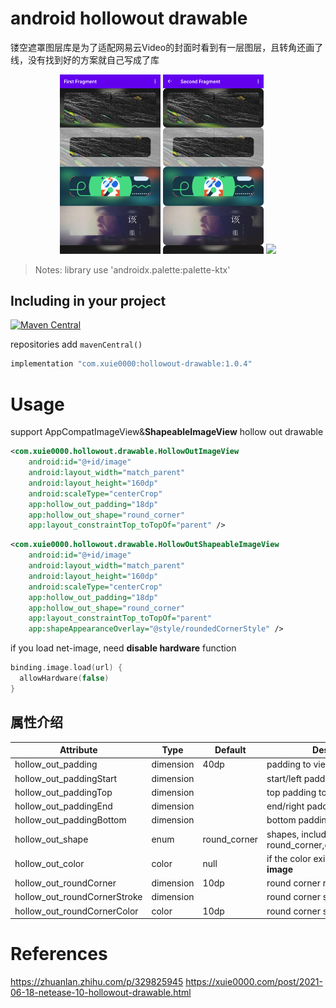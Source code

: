 # android hollowout drawable

镂空遮罩图层库是为了适配网易云Video的封面时看到有一层图层，且转角还画了线，没有找到好的方案就自己写成了库

<p align="center">
<img src="hollowout-drawable.png" width="32%"/>
<img src="hollowout-drawable2.png" width="32%"/>
<img src="https://user-images.githubusercontent.com/8099426/123357949-260e8680-d59d-11eb-9980-da54ed52c091.gif" width="32%"/>
</p>

> Notes: library use 'androidx.palette:palette-ktx'

## Including in your project
[![Maven Central](https://img.shields.io/maven-central/v/com.xuie0000/hollowout.drawable.svg?label=Maven%20Central)](https://search.maven.org/search?q=g:%22com.xuie0000%22%20AND%20a:%22hollowout.drawable%22)

repositories add `mavenCentral()`

```groovy
implementation "com.xuie0000:hollowout-drawable:1.0.4"
```

# Usage

support AppCompatImageView&**ShapeableImageView** hollow out drawable

```xml
<com.xuie0000.hollowout.drawable.HollowOutImageView
    android:id="@+id/image"
    android:layout_width="match_parent"
    android:layout_height="160dp"
    android:scaleType="centerCrop"
    app:hollow_out_padding="18dp"
    app:hollow_out_shape="round_corner"
    app:layout_constraintTop_toTopOf="parent" />
```

```xml
<com.xuie0000.hollowout.drawable.HollowOutShapeableImageView
    android:id="@+id/image"
    android:layout_width="match_parent"
    android:layout_height="160dp"
    android:scaleType="centerCrop"
    app:hollow_out_padding="18dp"
    app:hollow_out_shape="round_corner"
    app:layout_constraintTop_toTopOf="parent"
    app:shapeAppearanceOverlay="@style/roundedCornerStyle" />
```

if you load net-image, need **disable hardware** function

```kotlin
binding.image.load(url) {
  allowHardware(false)
}
```

## 属性介绍

Attribute | Type | Default | Description
---|---|---|---
hollow_out_padding | dimension | 40dp | padding to view side
hollow_out_paddingStart | dimension | | start/left padding to view side
hollow_out_paddingTop | dimension | | top padding to view side
hollow_out_paddingEnd | dimension | | end/right padding to view side
hollow_out_paddingBottom | dimension | | bottom padding to view side
hollow_out_shape | enum | round_corner | shapes, include round_corner,circle,oval,rectangle
hollow_out_color | color | null | if the color exist, will **replace blur image**
hollow_out_roundCorner | dimension | 10dp | round corner radius
hollow_out_roundCornerStroke | dimension | | round corner stroke width
hollow_out_roundCornerColor | color | 10dp | round corner stroke color

# References

https://zhuanlan.zhihu.com/p/329825945
https://xuie0000.com/post/2021-06-18-netease-10-hollowout-drawable.html